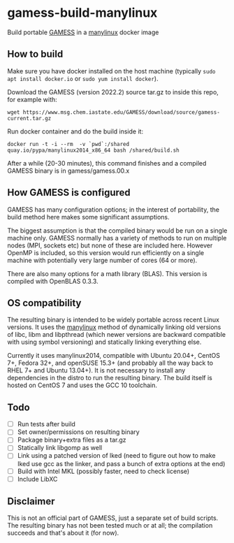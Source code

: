 # gamess-build-manylinux

Build portable [GAMESS](https://www.msg.chem.iastate.edu/gamess/index.html) in a [manylinux](https://github.com/pypa/manylinux) docker image

## How to build

Make sure you have docker installed on the host machine (typically `sudo apt install docker.io` or `sudo yum install docker`).

Download the GAMESS (version 2022.2) source tar.gz to inside this repo, for example with:
```
wget https://www.msg.chem.iastate.edu/GAMESS/download/source/gamess-current.tar.gz
```

Run docker container and do the build inside it:
```
docker run -t -i --rm  -v `pwd`:/shared quay.io/pypa/manylinux2014_x86_64 bash /shared/build.sh
```

After a while (20-30 minutes), this command finishes and a compiled GAMESS binary is in gamess/gamess.00.x

## How GAMESS is configured

GAMESS has many configuration options; in the interest of portability, the build method here makes some significant assumptions.

The biggest assumption is that the compiled binary would be run on a single machine only.  GAMESS normally has a variety of methods to run on multiple nodes (MPI, sockets etc) but none of these are included here.  However OpenMP is included, so this version would run efficiently on a single machine with potentially very large number of cores (64 or more).

There are also many options for a math library (BLAS).  This version is compiled with OpenBLAS 0.3.3.

## OS compatibility

The resulting binary is intended to be widely portable across recent Linux versions.  It uses the [manylinux](https://github.com/pypa/manylinux) method of dynamically linking old versions of libc, libm and libpthread (which newer versions are backward compatible with using symbol versioning) and statically linking everything else.

Currently it uses manylinux2014, compatible with Ubuntu 20.04+, CentOS 7+, Fedora 32+, and openSUSE 15.3+ (and probably all the way back to RHEL 7+ and Ubuntu 13.04+).  It is not necessary to install any dependencies in the distro to run the resulting binary.  The build itself is hosted on CentOS 7 and uses the GCC 10 toolchain.

## Todo

- [ ] Run tests after build
- [ ] Set owner/permissions on resulting binary
- [ ] Package binary+extra files as a tar.gz
- [ ] Statically link libgomp as well
- [ ] Link using a patched version of lked (need to figure out how to make lked use gcc as the linker, and pass a bunch of extra options at the end)
- [ ] Build with Intel MKL (possibly faster, need to check license)
- [ ] Include LibXC

## Disclaimer

This is not an official part of GAMESS, just a separate set of build scripts.  The resulting binary has not been tested much or at all; the compilation succeeds and that's about it (for now).
